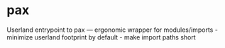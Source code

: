 # pax

Userland entrypoint to pax — ergonomic wrapper for modules/imports
    - minimize userland footprint by default
    - make import paths short